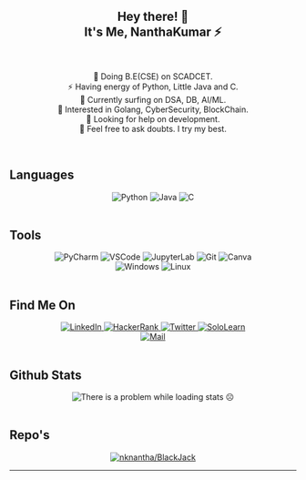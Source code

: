 <h2 align="center">Hey there! 👋<br>It's Me, <strong>NanthaKumar ⚡️</strong></h2>  

<br>

<div align="center">

💎 Doing B.E(CSE) on SCADCET.  
⚡️ Having energy of Python, Little Java and C.  
🌱 Currently surfing on DSA, DB, AI/ML.  
🤩 Interested in Golang, CyberSecurity, BlockChain.  
🧐 Looking for help on development.  
💬 Feel free to ask doubts. I try my best.  

</div>

<br>

## Languages

<div align="center">
    <img src="https://img.shields.io/static/v1?label=&message=python&color=ffd343&style=for-the-badge&logo=python&logoColor=black" alt="Python"/>
    <img src="https://img.shields.io/static/v1?label=&message=java&color=ed8b00&style=for-the-badge&logo=java&logoColor=white" alt="Java"/>
    <img src="https://img.shields.io/static/v1?label=&message=Language&color=283593&style=for-the-badge&logo=c&logoColor=white" alt="C"/>
</div>

<br>

## Tools

<div align="center">
    <img src="https://img.shields.io/static/v1?label=&message=pycharm&color=black&style=for-the-badge&logo=pycharm&logoColor=white" alt="PyCharm"/>
    <img src="https://img.shields.io/static/v1?label=&message=vscode&color=006bb3&style=for-the-badge&logo=visualstudiocode&logoColor=white" alt="VSCode"/>
    <img src="https://img.shields.io/static/v1?label=&message=jupyterlab&color=f37626&style=for-the-badge&logo=jupyter&logoColor=white" alt="JupyterLab"/>
    <img src="https://img.shields.io/static/v1?label=&message=git&color=f05032&style=for-the-badge&logo=git&logoColor=white" alt="Git"/>
    <img src="https://img.shields.io/static/v1?label=&message=canva&color=00adb3&style=for-the-badge&logo=canva&logoColor=white" alt="Canva"/>
    <br>
    <img src="https://img.shields.io/static/v1?label=&message=windows&color=0078d6&style=for-the-badge&logo=windows&logoColor=white" alt="Windows"/>
    <img src="https://img.shields.io/static/v1?label=&message=linux&color=66a329&style=for-the-badge&logo=linux&logoColor=white" alt="Linux"/>    
</div>

<br>

## Find Me On

<div align="center">
    <a href="https://www.linkedin.com/in/nanthakumar13/" title="LinkedIn Profile">
        <img src="https://img.shields.io/static/v1?label=&message=linkedin&color=0a66c2&style=for-the-badge&logo=linkedin&logoColor=white" alt="LinkedIn"/>
    </a>
    <a href="https://www.hackerrank.com/nknantha" title="HackerRank Profile">
        <img src="https://img.shields.io/static/v1?label=&message=hackerrank&color=21914a&style=for-the-badge&logo=hackerrank&logoColor=black" alt="HackerRank"/>
    </a>
    <a href="https://twitter.com/nknantha13" title="Twitter Profile">
        <img src="https://img.shields.io/static/v1?label=&message=twitter&color=0d8bd9&style=for-the-badge&logo=twitter&logoColor=white" alt="Twitter"/>
    </a>
    <a href="https://www.sololearn.com/Profile/18838613/" title="SoloLearn Profile">
        <img src="https://img.shields.io/static/v1?label=&message=sololearn&color=159d82&style=for-the-badge&logo=sololearn&logoColor=white" alt="SoloLearn"/>
    </a>
    <br>
    <a href="mailto:nknanthakumar13@gmail.com" title="Mail">
        <img src="https://img.shields.io/static/v1?label=&message=mail&color=ea4335&style=for-the-badge&logo=gmail&logoColor=white" alt="Mail"/>
    </a>
</div>

<br>

## Github Stats

<div align="center">
<img src="https://github-readme-stats.vercel.app/api/top-langs/?username=nknantha&layout=compact&bg_color=262626&text_color=8c8c8c&border_color=33cc33" alt="There is a problem while loading stats ☹️">
</div>

<br>

## Repo's

<div align="center">
    <a href="https://github.com/nknantha/BlackJack" title="nknantha/BlackJack">
        <img src="https://github-readme-stats.vercel.app/api/pin/?username=nknantha&repo=BlackJack&show_owner=true&bg_color=262626&text_color=8c8c8c&border_color=33cc33&show_icons=true" alt="nknantha/BlackJack">
    </a>
<div>

---
